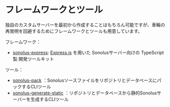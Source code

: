# フレームワークとツール

独自のカスタムサーバーを最初から作成することはもちろん可能ですが、車輪の再発明を回避するためにフレームワークとツールも用意しています。

フレームワーク：

- [sonolus-express](https://github.com/Sonolus/sonolus-express): [Express.js](https://expressjs.com) を用いた Sonolusサーバー向けの TypeScript製 開発ツールキット

ツール：

- [sonolus-pack](https://github.com/Sonolus/sonolus-pack) ：SonolusソースファイルをリポジトリとデータベースにパックするCLIツール
- [sonolus-generate-static](https://github.com/Sonolus/sonolus-generate-static) ：リポジトリとデータベースから静的Sonolusサーバーを生成するCLIツール
